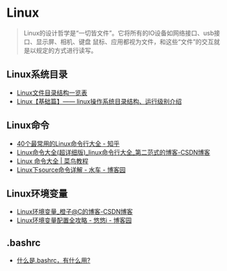 # Linux

> Linux的设计哲学是“一切皆文件”。它将所有的IO设备如网络接口、usb接口、显示屏、相机、键盘
鼠标、应用都视为文件，和这些“文件”的交互就是以规定的方式进行读写。

## Linux系统目录

- [Linux文件目录结构一览表](http://c.biancheng.net/view/2833.html)
- [Linux【基础篇】—— linux操作系统目录结构、运行级别介绍](https://blog.csdn.net/weixin_53072519/article/details/123443658)

## Linux命令

- [40个最常用的Linux命令行大全 - 知乎](https://zhuanlan.zhihu.com/p/420247468)
- [Linux命令大全(超详细版)_linux命令行大全_第二范式的博客-CSDN博客](https://blog.csdn.net/weixin_44191814/article/details/120091363)
- [Linux 命令大全 | 菜鸟教程](https://www.runoob.com/linux/linux-command-manual.html)
- [Linux下source命令详解 - 水车 - 博客园](https://www.cnblogs.com/shuiche/p/9436126.html)

## Linux环境变量

- [Linux环境变量_橙子@C的博客-CSDN博客](https://blog.csdn.net/qq_41962968/article/details/122152904)
- [Linux环境变量配置全攻略 - 悠悠i - 博客园](https://www.cnblogs.com/youyoui/p/10680329.html)

## .bashrc

- [什么是.bashrc，有什么用?](https://blog.csdn.net/Heyyellman/article/details/111565781)

